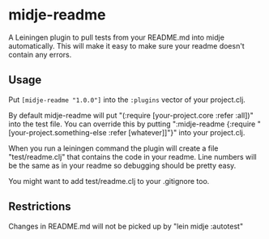 # midje-readme

A Leiningen plugin to pull tests from your README.md into midje automatically. This will make it easy to make sure your readme doesn't contain any errors.

## Usage

Put `[midje-readme "1.0.0"]` into the `:plugins` vector of your project.clj.

By default midje-readme will put "(:require [your-project.core :refer :all])" into the test file. You can override this by putting ":midje-readme {:require "[your-project.something-else :refer [whatever]]"}" into your project.clj.


When you run a leiningen command the plugin will create a file "test/readme.clj" that contains the code in your readme. Line numbers will be the same as in your readme so debugging should be pretty easy.

You might want to add test/readme.clj to your .gitignore too.

## Restrictions

Changes in README.md will not be picked up by "lein midje :autotest"
